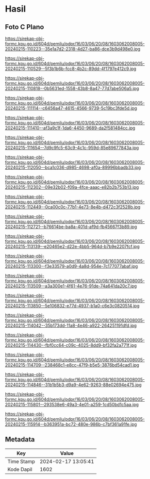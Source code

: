 # Hasil

## Foto C Plano

https://sirekap-obj-formc.kpu.go.id/604d/pemilu/pdpr/16/03/06/20/08/1603062008005-20240215-110223--35e1a7d2-2318-4d27-ba86-dce3b9d498e0.jpg

https://sirekap-obj-formc.kpu.go.id/604d/pemilu/pdpr/16/03/06/20/08/1603062008005-20240215-110529--5f3b1b6b-fcc8-4b2c-89dd-4f1797e412c9.jpg

https://sirekap-obj-formc.kpu.go.id/604d/pemilu/pdpr/16/03/06/20/08/1603062008005-20240215-110818--0b5631ed-1558-43b8-8a47-77d7abe506a5.jpg

https://sirekap-obj-formc.kpu.go.id/604d/pemilu/pdpr/16/03/06/20/08/1603062008005-20240215-111114--c6456a47-4615-4566-9739-5c19bc3fde5d.jpg

https://sirekap-obj-formc.kpu.go.id/604d/pemilu/pdpr/16/03/06/20/08/1603062008005-20240215-111410--af3a9c1f-1da6-4450-9689-da2f581484cc.jpg

https://sirekap-obj-formc.kpu.go.id/604d/pemilu/pdpr/16/03/06/20/08/1603062008005-20240215-111654--7d9c9fc5-63c9-4c1c-959d-85e89677843a.jpg

https://sirekap-obj-formc.kpu.go.id/604d/pemilu/pdpr/16/03/06/20/08/1603062008005-20240215-112050--bca1c036-d985-4698-af0a-89996bbadb33.jpg

https://sirekap-obj-formc.kpu.go.id/604d/pemilu/pdpr/16/03/06/20/08/1603062008005-20240215-112302--09e32b02-f09a-4fce-aaac-e82b2b753b13.jpg

https://sirekap-obj-formc.kpu.go.id/604d/pemilu/pdpr/16/03/06/20/08/1603062008005-20240215-112449--0ca00c0c-77b1-4e73-8e4b-d472c3f2528b.jpg

https://sirekap-obj-formc.kpu.go.id/604d/pemilu/pdpr/16/03/06/20/08/1603062008005-20240215-112721--b76614be-ba8a-401d-af9d-fb45667f3b89.jpg

https://sirekap-obj-formc.kpu.go.id/604d/pemilu/pdpr/16/03/06/20/08/1603062008005-20240215-113139--e20465e2-d22e-4bb5-964d-b7b9e2207fcf.jpg

https://sirekap-obj-formc.kpu.go.id/604d/pemilu/pdpr/16/03/06/20/08/1603062008005-20240215-113300--f3e33579-a0d9-4a8d-954e-7c177077abaf.jpg

https://sirekap-obj-formc.kpu.go.id/604d/pemilu/pdpr/16/03/06/20/08/1603062008005-20240215-113509--a3a300e1-4f61-4e76-91de-74a641da20c7.jpg

https://sirekap-obj-formc.kpu.go.id/604d/pemilu/pdpr/16/03/06/20/08/1603062008005-20240215-113850--5e106832-e77d-4937-b1a0-c6e3c0820514.jpg

https://sirekap-obj-formc.kpu.go.id/604d/pemilu/pdpr/16/03/06/20/08/1603062008005-20240215-114042--35b173dd-11a8-4e46-a922-264251191dfd.jpg

https://sirekap-obj-formc.kpu.go.id/604d/pemilu/pdpr/16/03/06/20/08/1603062008005-20240215-114430--fbf0cc64-c09c-4025-8dd9-bf32fa2a771f.jpg

https://sirekap-obj-formc.kpu.go.id/604d/pemilu/pdpr/16/03/06/20/08/1603062008005-20240215-114709--238468c1-e8cc-47f9-b5e5-3876bd54cad1.jpg

https://sirekap-obj-formc.kpu.go.id/604d/pemilu/pdpr/16/03/06/20/08/1603062008005-20240215-114846--31b1b5b3-d9a9-4e62-9263-88e02694e475.jpg

https://sirekap-obj-formc.kpu.go.id/604d/pemilu/pdpr/16/03/06/20/08/1603062008005-20240215-115801--293538e6-49a3-4e01-a259-1cd50bd1c5aa.jpg

https://sirekap-obj-formc.kpu.go.id/604d/pemilu/pdpr/16/03/06/20/08/1603062008005-20240215-115914--b363951a-bc72-480e-986b-c7bf361a91fe.jpg


## Metadata

| Key        | Value               |
| ---------- | ------------------- |
| Time Stamp | 2024-02-17 13:05:41 |
| Kode Dapil | 1602                |



